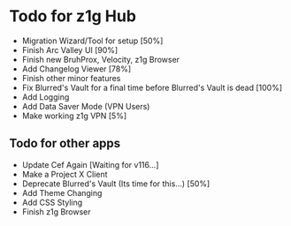 # Todo for z1g Hub

- Migration Wizard/Tool for setup [50%]
- Finish Arc Valley UI [90%]
- Finish new BruhProx, Velocity, z1g Browser
- Add Changelog Viewer [78%]
- Finish other minor features
- Fix Blurred's Vault for a final time before Blurred's Vault is dead [100%]
- Add Logging
- Add Data Saver Mode (VPN Users)
- Make working z1g VPN [5%]

## Todo for other apps

- Update Cef Again [Waiting for v116...]
- Make a Project X Client
- Deprecate Blurred's Vault (Its time for this...) [50%]
- Add Theme Changing
- Add CSS Styling
- Finish z1g Browser
